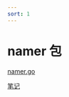 ```yaml
---
sort: 1
---
```


# namer 包

[namer.go](https://232425wxy.github.io/chainer/Chinese/packages/common/metrics/namer/namer.html)

[笔记](https://232425wxy.github.io/chainer/Chinese/packages/common/metrics/namer/notes.html)